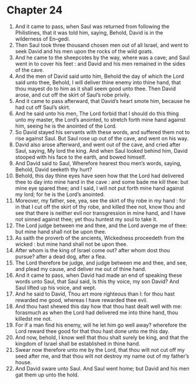 # Chapter 24

1. And it came to pass, when Saul was returned from following the Philistines, that it was told him, saying, Behold, David is in the wilderness of En–gedi.
2. Then Saul took three thousand chosen men out of all Israel, and went to seek David and his men upon the rocks of the wild goats.
3. And he came to the sheepcotes by the way, where was a cave; and Saul went in to cover his feet : and David and his men remained in the sides of the cave.
4. And the men of David said unto him, Behold the day of which the Lord said unto thee, Behold, I will deliver thine enemy into thine hand, that thou mayest do to him as it shall seem good unto thee. Then David arose, and cut off the skirt of Saul’s robe privily.
5. And it came to pass afterward, that David’s heart smote him, because he had cut off Saul’s skirt.
6. And he said unto his men, The Lord forbid that I should do this thing unto my master, the Lord’s anointed, to stretch forth mine hand against him, seeing he is the anointed of the Lord.
7. So David stayed his servants with these words, and suffered them not to rise against Saul. But Saul rose up out of the cave, and went on his way.
8. David also arose afterward, and went out of the cave, and cried after Saul, saying, My lord the king. And when Saul looked behind him, David stooped with his face to the earth, and bowed himself.
9. And David said to Saul, Wherefore hearest thou men’s words, saying, Behold, David seeketh thy hurt?
10. Behold, this day thine eyes have seen how that the Lord had delivered thee to day into mine hand in the cave : and some bade me kill thee: but mine eye spared thee; and I said, I will not put forth mine hand against my lord; for he is the Lord’s anointed.
11. Moreover, my father, see, yea, see the skirt of thy robe in my hand : for in that I cut off the skirt of thy robe, and killed thee not, know thou and see that there is neither evil nor transgression in mine hand, and I have not sinned against thee; yet thou huntest my soul to take it.
12. The Lord judge between me and thee, and the Lord avenge me of thee: but mine hand shall not be upon thee.
13. As saith the proverb of the ancients, Wickedness proceedeth from the wicked : but mine hand shall not be upon thee.
14. After whom is the king of Israel come out? after whom dost thou pursue? after a dead dog, after a flea.
15. The Lord therefore be judge, and judge between me and thee, and see, and plead my cause, and deliver me out of thine hand.
16. And it came to pass, when David had made an end of speaking these words unto Saul, that Saul said, Is this thy voice, my son David? And Saul lifted up his voice, and wept.
17. And he said to David, Thou art more righteous than I: for thou hast rewarded me good, whereas I have rewarded thee evil.
18. And thou hast shewed this day how that thou hast dealt well with me: forasmuch as when the Lord had delivered me into thine hand, thou killedst me not.
19. For if a man find his enemy, will he let him go well away? wherefore the Lord reward thee good for that thou hast done unto me this day.
20. And now, behold, I know well that thou shalt surely be king, and that the kingdom of Israel shall be established in thine hand.
21. Swear now therefore unto me by the Lord, that thou wilt not cut off my seed after me, and that thou wilt not destroy my name out of my father’s house.
22. And David sware unto Saul. And Saul went home; but David and his men gat them up unto the hold.

